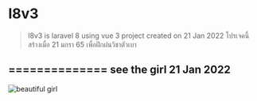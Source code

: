 # l8v3
> l8v3 is laravel 8 using vue 3 project created on 21 Jan 2022
> โปรเจคนี้สร้างเมื่อ 21 มกรา 65 เพื่อฝึกฝนวิชาตัวเบา



[sexy_1]:http://1.bp.blogspot.com/_9DRIQ9xf9U4/TKZdUmZ2eaI/AAAAAAAABE0/PC_GRAPj0p4/s1600/sexy-girls-free-wallpapers002-sexy-girls.jpg 




## ============== see the girl 21 Jan 2022

![beautiful girl][sexy_1]
